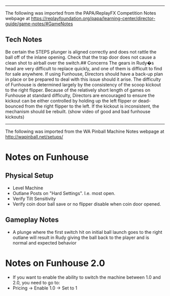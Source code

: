 ***
The following was imported from the PAPA/ReplayFX Competition Notes webpage at https://replayfoundation.org/papa/learning-center/director-guide/game-notes/#GameNotes
## Tech Notes
            
Be certain the STEPS plunger is aligned correctly and does not rattle the ball off of the inlane opening. Check that the trap door does not cause a clean shot to airball over the switch.## Concerns
The gears in Rudy�s head are very difficult to replace quickly, and one of them is difficult to find for sale anywhere. If using Funhouse, Directors should have a back-up plan in place or be prepared to deal with this issue should it arise. The difficulty of Funhouse is determined largely by the consistency of the scoop kickout to the right flipper. Because of the relatively short length of games on Funhouse at standard difficulty, Directors are encouraged to ensure the kickout can be either controlled by holding up the left flipper or dead-bounced from the right flipper to the left. If the kickout is inconsistent, the mechanism should be rebuilt. (show video of good and bad funhouse kickouts)
***
The following was imported from the WA Pinball Machine Notes webpage at http://wapinball.net/setups/
# Notes on Funhouse
## Physical Setup
-   Level Machine
-   Outlane Posts on "Hard Settings". I.e. most open.
-   Verify Tilt Sensitivity
-   Verify coin door ball save or no flipper disable when coin door opened.
## Gameplay Notes
-   A plunge where the first switch hit on initial ball launch goes to the right outlane will result in Rudy giving the ball back to the player and is normal and expected behavior
# Notes on Funhouse 2.0
-   If you want to enable the ability to switch the machine between 1.0 and 2.0, you need to go to:
  - Pricing -> Enable 1.0 -> Set to 1
